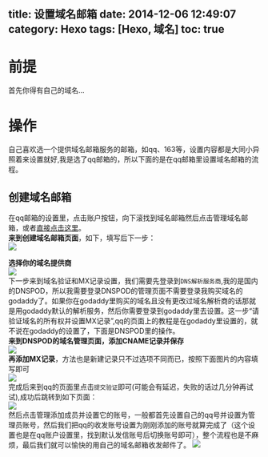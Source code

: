 title: 设置域名邮箱
date: 2014-12-06 12:49:07
category: Hexo
tags: [Hexo, 域名]
toc: true
---
# 前提
首先你得有自己的域名...

# 操作
自己喜欢选一个提供域名邮箱服务的邮箱，如qq、163等，设置内容都是大同小异照着来设置就好,我是选了qq邮箱的，所以下面的是在qq邮箱里设置域名邮箱的流程。
## 创建域名邮箱
在qq邮箱的设置里，点击账户按钮，向下滚找到域名邮箱然后点击管理域名邮箱，或者[直接点击这里](http://domain.mail.qq.com/)。  
**来到创建域名邮箱页面**，如下，填写后下一步：  
![](http://rocko-blog.qiniudn.com/设置域名邮箱_1.jpg?imageView2/2/w/600/h/600/q/100)  

<!--more-->

**选择你的域名提供商**  
![](http://rocko-blog.qiniudn.com/设置域名邮箱_2.jpg?imageView2/2/w/600/h/600/q/100)  
下一步来到域名验证和MX记录设置，我们需要先登录到`DNS解析服务商`,我的是国内的DNSPOD，所以我需要登录DNSPOD的管理页面不需要登录我购买域名的godaddy了。如果你在godaddy里购买的域名且没有更改过域名解析商的话那就是用godaddy默认的解析服务，然后你需要登录到godaddy里去设置。这一步“请验证域名的所有权并设置MX记录”,qq的页面上的教程是在godaddy里设置的，就不说在godaddy的设置了，下面是DNSPOD里的操作。  
**来到DNSPOD的域名管理页面，添加CNAME记录并保存**  
![](http://rocko-blog.qiniudn.com/设置域名邮箱_3.jpg?imageView2/2/w/600/h/600/q/100)  
**再添加MX记录**，方法也是新建记录只不过选项不同而已，按照下面图片的内容填写即可  
![](http://rocko-blog.qiniudn.com/设置域名邮箱_4.jpg?imageView2/2/w/600/h/600/q/100)  
完成后来到qq的页面里点击`提交验证`即可(可能会有延迟，失败的话过几分钟再试试),成功后跳转到如下页面：  
![](http://rocko-blog.qiniudn.com/设置域名邮箱_5.jpg?imageView2/2/w/600/h/600/q/100)  
然后点击管理添加成员并设置它的账号，一般都首先设置自己的qq号并设置为管理员账号，然后我们把qq的收发账号设置为刚刚添加的账号就算完成了（这个设置也是在qq账户设置里，找到默认发信账号后切换账号即可），整个流程也是不麻烦，最后我们就可以愉快的用自己的域名邮箱收发邮件了。
![](http://rocko-blog.qiniudn.com/设置域名邮箱_6.jpg?imageView2/2/w/600/h/600/q/100)


